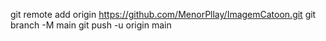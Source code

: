 git remote add origin https://github.com/MenorPllay/ImagemCatoon.git
git branch -M main
git push -u origin main
